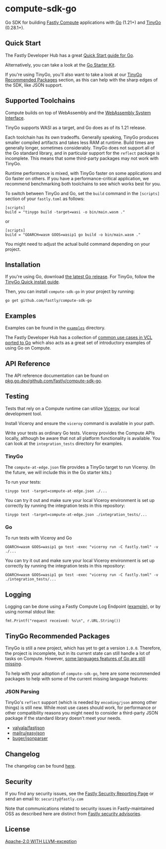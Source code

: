 # compute-sdk-go

Go SDK for building [Fastly Compute](https://www.fastly.com/products/edge-compute) applications with [Go](https://go.dev) (1.21+) and [TinyGo](https://tinygo.org/) (0.28.1+).

## Quick Start

The Fastly Developer Hub has a great [Quick Start guide for Go](https://developer.fastly.com/learning/compute/go/).

Alternatively, you can take a look at the [Go Starter Kit](https://github.com/fastly/compute-starter-kit-go-default).

If you're using TinyGo, you'll also want to take a look at our [TinyGo Recommended Packages](#tinygo-recommended-packages) section, as this can help with the sharp edges of the SDK, like JSON support.

## Supported Toolchains

Compute builds on top of WebAssembly and the [WebAssembly System Interface](https://wasi.dev/).

TinyGo supports WASI as a target, and Go does as of its 1.21 release.

Each toolchain has its own tradeoffs.  Generally speaking, TinyGo produces smaller compiled artifacts and takes less RAM at runtime.  Build times are generally longer, sometimes considerably.  TinyGo does not support all of the Go standard library, and in particular support for the `reflect` package is incomplete.  This means that some third-party packages may not work with TinyGo.

Runtime performance is mixed, with TinyGo faster on some applications and Go faster on others.  If you have a performance-critical application, we recommend benchmarking both toolchains to see which works best for you.

To switch between TinyGo and Go, set the `build` command in the `[scripts]` section of your `fastly.toml` as follows:

    [scripts]
    build = "tinygo build -target=wasi -o bin/main.wasm ."

or

    [scripts]
    build = "GOARCH=wasm GOOS=wasip1 go build -o bin/main.wasm ."

You might need to adjust the actual build command depending on your project.

## Installation

If you're using Go, download [the latest Go release](https://go.dev/dl/). For TinyGo, follow the [TinyGo Quick install guide](https://tinygo.org/getting-started/install/).

Then, you can install `compute-sdk-go` in your project by running:

`go get github.com/fastly/compute-sdk-go`

## Examples

Examples can be found in the [`examples`](./_examples) directory.

The Fastly Developer Hub has a collection of [common use cases in VCL ported to Go](https://developer.fastly.com/learning/compute/migrate/) which also acts as a great set of introductory examples of using Go on Compute.

## API Reference

The API reference documentation can be found on [pkg.go.dev/github.com/fastly/compute-sdk-go](https://pkg.go.dev/github.com/fastly/compute-sdk-go).

## Testing

Tests that rely on a Compute runtime can utilize [Viceroy](https://github.com/fastly/Viceroy), our local development tool.

Install Viceroy and ensure the `viceroy` command is available in your path.

Write your tests as ordinary Go tests.  Viceroy provides the Compute APIs locally, although be aware that not all platform functionality is available.  You can look at the `integration_tests` directory for examples.

### TinyGo

The `compute-at-edge.json` file provides a TinyGo target to run Viceroy.  (In the future, we will include this in the Go starter kits.)

To run your tests:

    tinygo test -target=compute-at-edge.json ./...

You can try it out and make sure your local Viceroy environment is set up correctly by running the integration tests in this repository:

    tinygo test -target=compute-at-edge.json ./integration_tests/...

###  Go

To run tests with Viceroy and Go

    GOARCH=wasm GOOS=wasip1 go test -exec "viceroy run -C fastly.toml" -v ./...

You can try it out and make sure your local Viceroy environment is set up correctly by running the integration tests in this repository:

    GOARCH=wasm GOOS=wasip1 go test -exec "viceroy run -C fastly.toml" -v ./integration_tests/...

## Logging

Logging can be done using a Fastly Compute Log Endpoint ([example](./_examples/logging-and-env/main.go)), or by using normal stdout like:

```
fmt.Printf("request received: %s\n", r.URL.String())
```

## TinyGo Recommended Packages

TinyGo is still a new project, which has yet to get a version `1.0.0`. Therefore, the project is incomplete, but in its current state can still handle a lot of tasks on Compute. However, [some languages features of Go are still missing](https://tinygo.org/docs/reference/lang-support/).

To help with your adoption of `compute-sdk-go`, here are some recommended packages to help with some of the current missing language features:

### JSON Parsing

TinyGo's  `reflect` support (which is needed by `encoding/json` among other things) is still new. While most use cases should work, for performance or other compatibility reasons you might need to consider a third-party JSON package if the standard library doesn't meet your needs.

* [valyala/fastjson](https://github.com/valyala/fastjson)
* [mailru/easyjson](https://github.com/mailru/easyjson)
* [buger/jsonparser](https://github.com/buger/jsonparser)

## Changelog

The changelog can be found [here](./CHANGELOG.md).

## Security

If you find any security issues, see the [Fastly Security Reporting Page](https://www.fastly.com/security/report-security-issue) or send an email to: `security@fastly.com`

Note that communications related to security issues in Fastly-maintained OSS as described here are distinct from [Fastly security advisories](https://www.fastly.com/security-advisories).

## License

[Apache-2.0 WITH LLVM-exception](./LICENSE)
